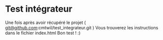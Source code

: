 # Test intégrateur

Une fois après avoir récupéré le projet ( git@github.com:cmtwil/test_integrateur.git ) Vous trouverez les instructions dans le fichier index.html Bon test ! :)
